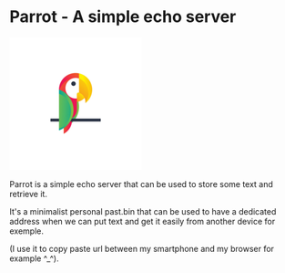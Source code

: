 # Parrot - A simple echo server

![Image of parrot](https://github.com/Jumanjii/parrot/blob/master/logo.png)

Parrot is a simple echo server that can be used to store some text and retrieve it.

It's a minimalist personal past.bin that can be used to have a dedicated address when
we can put text and get it easily from another device for exemple.

(I use it to copy paste url between my smartphone and my browser for example ^_^).


